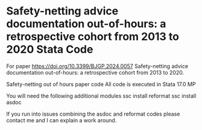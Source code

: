 # Safety-netting advice documentation out-of-hours: a retrospective cohort from 2013 to 2020 Stata Code

For paper https://doi.org/10.3399/BJGP.2024.0057 Safety-netting advice documentation out-of-hours: a retrospective cohort from 2013 to 2020.

Safety-netting out of hours paper code All code is executed in Stata 17.0 MP

You will need the following additional modules ssc install reformat ssc install asdoc

If you run into issues combining the asdoc and reformat codes please contact me and I can explain a work around.
